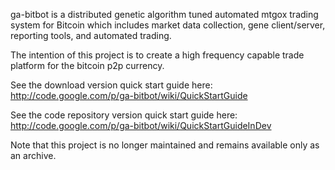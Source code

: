 ga-bitbot is a distributed genetic algorithm tuned automated mtgox trading system for Bitcoin which includes market data collection, gene client/server, reporting tools, and automated trading.

The intention of this project is to create a high frequency capable trade platform for the bitcoin p2p currency.

See the download version quick start guide here: http://code.google.com/p/ga-bitbot/wiki/QuickStartGuide

See the code repository version quick start guide here: http://code.google.com/p/ga-bitbot/wiki/QuickStartGuideInDev


 Note that this project is no longer maintained and remains available only as an archive.